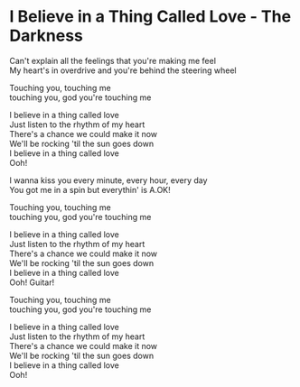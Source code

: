 # I Believe in a Thing Called Love - The Darkness

Can't explain all the feelings that you're making me feel\
My heart's in overdrive and you're behind the steering wheel

Touching you, touching me\
touching you, god you're touching me

I believe in a thing called love\
Just listen to the rhythm of my heart\
There's a chance we could make it now\
We'll be rocking 'til the sun goes down\
I believe in a thing called love\
Ooh!

I wanna kiss you every minute, every hour, every day\
You got me in a spin but everythin' is A.OK!

Touching you, touching me\
touching you, god you're touching me

I believe in a thing called love\
Just listen to the rhythm of my heart\
There's a chance we could make it now\
We'll be rocking 'til the sun goes down\
I believe in a thing called love\
Ooh! Guitar!

Touching you, touching me\
touching you, god you're touching me

I believe in a thing called love\
Just listen to the rhythm of my heart\
There's a chance we could make it now\
We'll be rocking 'til the sun goes down\
I believe in a thing called love\
Ooh!